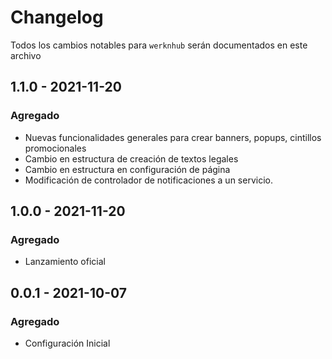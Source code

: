 # Changelog

Todos los cambios notables para `werknhub` serán documentados en este archivo

## 1.1.0 - 2021-11-20

### Agregado
- Nuevas funcionalidades generales para crear banners, popups, cintillos promocionales
- Cambio en estructura de creación de textos legales
- Cambio en estructura en configuración de página
- Modificación de controlador de notificaciones a un servicio.

## 1.0.0 - 2021-11-20

### Agregado
- Lanzamiento oficial

## 0.0.1 - 2021-10-07

### Agregado
- Configuración Inicial
